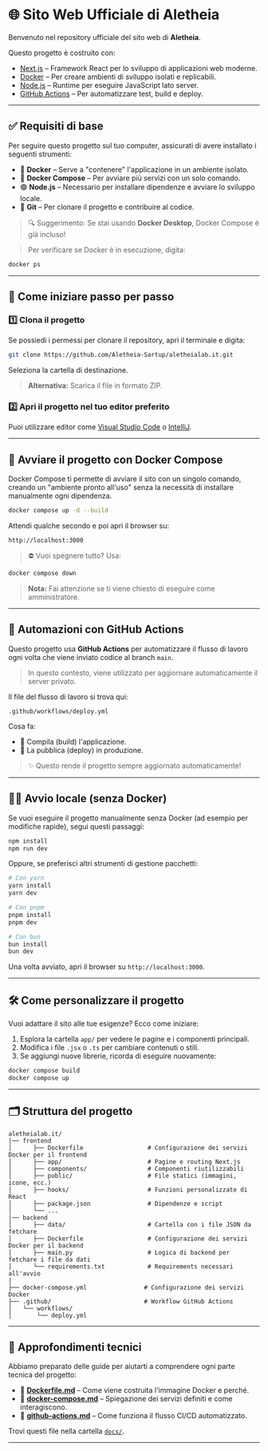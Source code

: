 # 🌐 Sito Web Ufficiale di Aletheia

Benvenuto nel repository ufficiale del sito web di **Aletheia**.

Questo progetto è costruito con:

* [Next.js](https://nextjs.org/) – Framework React per lo sviluppo di applicazioni web moderne.
* [Docker](https://www.docker.com/) – Per creare ambienti di sviluppo isolati e replicabili.
* [Node.js](https://nodejs.org/) – Runtime per eseguire JavaScript lato server.
* [GitHub Actions](https://github.com/features/actions) – Per automatizzare test, build e deploy.

---

## ✅ Requisiti di base

Per seguire questo progetto sul tuo computer, assicurati di avere installato i seguenti strumenti:

* 🐳 **Docker** – Serve a "contenere" l'applicazione in un ambiente isolato.
* 🧩 **Docker Compose** – Per avviare più servizi con un solo comando.
* 🟢 **Node.js** – Necessario per installare dipendenze e avviare lo sviluppo locale.
* 🧬 **Git** – Per clonare il progetto e contribuire al codice.

> 🔍 Suggerimento: Se stai usando **Docker Desktop**, Docker Compose è già incluso!

> Per verificare se Docker è in esecuzione, digita:

```bash
docker ps
```

---

## 🚀 Come iniziare passo per passo

### 1️⃣ Clona il progetto

Se possiedi i permessi per clonare il repository, apri il terminale e digita:

```bash
git clone https://github.com/Aletheia-Sartup/aletheialab.it.git
```

Seleziona la cartella di destinazione.

> **Alternativa:** Scarica il file in formato ZIP.

### 2️⃣ Apri il progetto nel tuo editor preferito

Puoi utilizzare editor come [Visual Studio Code](https://code.visualstudio.com/) o [IntelliJ](https://www.jetbrains.com/idea/).

---

## 🐳 Avviare il progetto con Docker Compose

Docker Compose ti permette di avviare il sito con un singolo comando, creando un "ambiente pronto all'uso" senza la necessità di installare manualmente ogni dipendenza.

```bash
docker compose up -d --build
```

Attendi qualche secondo e poi apri il browser su:

```
http://localhost:3000
```

> ⛔ Vuoi spegnere tutto? Usa:

```bash
docker compose down
```

> **Nota:** Fai attenzione se ti viene chiesto di eseguire come amministratore.

---

## 🔁 Automazioni con GitHub Actions

Questo progetto usa **GitHub Actions** per automatizzare il flusso di lavoro ogni volta che viene inviato codice al branch `main`.

> In questo contesto, viene utilizzato per aggiornare automaticamente il server privato.

Il file del flusso di lavoro si trova qui:

```
.github/workflows/deploy.yml
```

Cosa fa:

* 🔧 Compila (build) l'applicazione.
* 🚀 La pubblica (deploy) in produzione.

> ✨ Questo rende il progetto sempre aggiornato automaticamente!

---

## 🧑‍💻 Avvio locale (senza Docker)

Se vuoi eseguire il progetto manualmente senza Docker (ad esempio per modifiche rapide), segui questi passaggi:

```bash
npm install
npm run dev
```

Oppure, se preferisci altri strumenti di gestione pacchetti:

```bash
# Con yarn
yarn install
yarn dev

# Con pnpm
pnpm install
pnpm dev

# Con bun
bun install
bun dev
```

Una volta avviato, apri il browser su `http://localhost:3000`.

---

## 🛠️ Come personalizzare il progetto

Vuoi adattare il sito alle tue esigenze? Ecco come iniziare:

1. Esplora la cartella `app/` per vedere le pagine e i componenti principali.
2. Modifica i file `.jsx` o `.ts` per cambiare contenuti o stili.
3. Se aggiungi nuove librerie, ricorda di eseguire nuovamente:

```bash
docker compose build
docker compose up
```

---

## 🗂️ Struttura del progetto

```text
aletheialab.it/
|── frontend
│      ├── Dockerfile                  # Configurazione dei servizi Docker per il frontend         
│      ├── app/                        # Pagine e routing Next.js
│      ├── components/                 # Componenti riutilizzabili
│      ├── public/                     # File statici (immagini, icone, ecc.)
│      ├── hooks/                      # Funzioni personalizzate di React
│      ├── package.json                # Dipendenze e script
│      └── ...
|── backend
│      ├── data/                       # Cartella con i file JSON da fetchare
│      ├── Dockerfile                  # Configurazione dei servizi Docker per il backend
│      ├── main.py                     # Logica di backend per fetchare i file da dati
│      └── requirements.txt            # Requirements necessari all'avvio
|
├── docker-compose.yml                # Configurazione dei servizi Docker
├── .github/                          # Workflow GitHub Actions
│   └── workflows/
│       └── deploy.yml
```

---

## 📘 Approfondimenti tecnici

Abbiamo preparato delle guide per aiutarti a comprendere ogni parte tecnica del progetto:

* 🔧 **[Dockerfile.md](docs/Dockerfile.md)** – Come viene costruita l'immagine Docker e perché.
* 🧩 **[docker-compose.md](docs/docker-compose.md)** – Spiegazione dei servizi definiti e come interagiscono.
* 🔁 **[github-actions.md](docs/github-actions.md)** – Come funziona il flusso CI/CD automatizzato.

Trovi questi file nella cartella [`docs/`](docs/).

---

